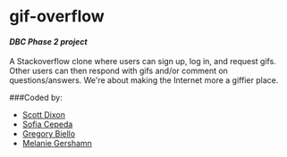 # gif-overflow

#### *DBC Phase 2 project*

A Stackoverflow clone where users can sign up, log in, and request gifs. Other users can then respond with gifs and/or comment on questions/answers. We're about making the Internet more a giffier place.

###Coded by:
* [Scott Dixon](https://www.githubcom/dixonscottr)
* [Sofia Cepeda](https://www.github.com/sofiaclara93)
* [Gregory Biello](https://github.com/gvbilello)
* [Melanie Gershamn](https://github.com/melaniegershman)
